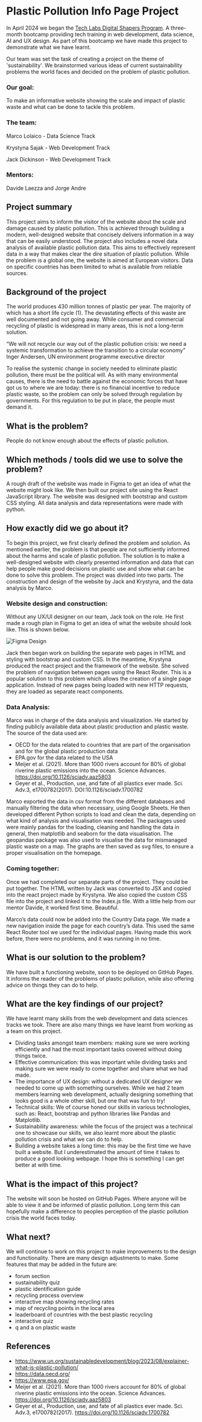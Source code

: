 # Plastic Pollution Info Page Project

In April 2024 we began the [Tech Labs Digital Shapers Program](https://techlabs.org/). A three-month bootcamp providing tech training in web development, data science, AI and UX design. As part of this bootcamp we have made this project to demonstrate what we have learnt.

Our team was set the task of creating a project on the theme of 'sustainability'. We brainstormed various ideas of current sustainability problems the world faces and decided on the problem of plastic pollution.

### Our goal:

To make an informative website showing the scale and impact of plastic waste and what can be done to tackle this problem.

### The team:

Marco Lolaico - Data Science Track

Krystyna Sajak - Web Development Track

Jack Dickinson - Web Development Track

### Mentors:

Davide Laezza and Jorge Andre

## Project summary
This project aims to inform the visitor of the website about the scale and damage caused by plastic pollution. This is achieved through building a modern, well-designed website that concisely delivers information in a way that can be easily understood. The project also includes a novel data analysis of available plastic pollution data. This aims to effectively represent data in a way that makes clear the dire situation of plastic pollution. While the problem is a global one, the website is aimed at European visitors. Data on specific countries has been limited to what is available from reliable sources.

## Background of the project
The world produces 430 million tonnes of plastic per year. The majority of which has a short life cycle (1).  The devastating effects of this waste are well documented and not going away. While consumer and commercial recycling of plastic is widespread in many areas, this is not a long-term solution.

“We will not recycle our way out of the plastic pollution crisis: we need a systemic transformation to achieve the transition to a circular economy”
Inger Andersen, UN environment programme executive director
  
To realise the systemic change in society needed to eliminate plastic pollution, there must be the political will. As with many environmental causes, there is the need to battle against the economic forces that have got us to where we are today: there is no financial incentive to reduce plastic waste, so the problem can only be solved through regulation by governments.
For this regulation to be put in place, the people must demand it. 

## What is the problem?
People do not know enough about the effects of plastic pollution.

## Which methods / tools did we use to solve the problem?
A rough draft of the website was made in Figma to get an idea of what the website might look like. We then built our project site using the React JavaScript library. The website was designed with bootstrap and custom CSS styling. All data analysis and data representations were made with python.

## How exactly did we go about it?
To begin this project, we first clearly defined the problem and solution. As mentioned earlier, the problem is that people are not sufficiently informed about the harms and scale of plastic pollution. The solution is to make a well-designed website with clearly presented information and data that can help people make good decisions on plastic use and show what can be done to solve this problem.
The project was divided into two parts. The construction and design of the website by Jack and Krystyna, and the data analysis by Marco.

### Website design and construction:

Without any UX/UI designer on our team, Jack took on the role. He first made a rough plan in Figma to get an idea of what the website should look like. This is shown below.

![Figma Design](https://github.com/Krystynka86/plastic-pollution-guide/blob/main/Figma_design.png?raw=true "Figma Design")

Jack then began work on building the separate web pages in HTML and styling with bootstrap and custom CSS.
In the meantime, Krystyna produced the react project and the framework of the website. She solved the problem of navigation between pages using the React Router. This is a popular solution to this problem which allows the creation of a single page application. Instead of new pages being loaded with new HTTP requests, they are loaded as separate react components.

### Data Analysis:

Marco was in charge of the data analysis and visualization. He started by finding publicly available data about plastic production and plastic waste. The source of the data used are:

- OECD for the data related to countries that are part of the organisation and for the global plastic production data
- EPA.gov for the data related to the USA
- Meijer et al. (2021). More than 1000 rivers account for 80% of global riverine plastic emissions into the ocean. Science Advances. https://doi.org/10.1126/sciadv.aaz5803
- Geyer et al., Production, use, and fate of all plastics ever made. Sci. Adv.3, e1700782(2017). DOI:10.1126/sciadv.1700782

Marco exported the data in csv format from the different databases and manually filtering the data when necessary, using Google Sheets. He then developed different Python scripts to load and clean the data, depending on what kind of analysis and visualisation was needed. The packages used were mainly pandas for the loading, cleaning and handling the data in general, then matplotlib and seaborn for the data visualisation. The geopandas package was also used to visualise the data for mismanaged plastic waste on a map. The graphs are then saved as svg files, to ensure a proper visualisation on the homepage.


### Coming together:

Once we had completed our separate parts of the project. They could be put together. The HTML written by Jack was converted to JSX and copied into the react project made by Krystyna. We also copied the custom CSS file into the project and linked it to the Index.js file. With a little help from our mentor Davide, it worked first time. Beautiful.

Marco’s data could now be added into the Country Data page. We made a new navigation inside the page for each country’s data. This used the same React Router tool we used for the individual pages. Having made this work before, there were no problems, and it was running in no time.

## What is our solution to the problem? 
We have built a functioning website, soon to be deployed on GitHub Pages. It informs the reader of the problems of plastic pollution, while also offering advice on things they can do to help.

## What are the key findings of our project? 

We have learnt many skills from the web development and data sciences tracks we took. There are also many things we have learnt from working as a team on this project.

- Dividing tasks amongst team members: making sure we were working efficiently and had the most important tasks covered without doing things twice.
- Effective communication: this was important while dividing tasks and making sure we were ready to come together and share what we had made.
- The importance of UX design: without a dedicated UX designer we needed to come up with something ourselves. While we had 2 team members learning web development, actually designing something that looks good is a whole other skill, but one that was fun to try!
- Technical skills: We of course honed our skills in various technologies, such as: React, bootstrap and python libraries like Pandas and Matplotlib.
- Sustainability awareness: while the focus of the project was a technical one to showcase our skills, we also learnt more about the plastic pollution crisis and what we can do to help.
- Building a website takes a long time: this may be the first time we have built a website. But I underestimated the amount of time it takes to produce a good looking webpage. I hope this is something I can get better at with time.

## What is the impact of this project? 

The website will soon be hosted on GitHub Pages. Where anyone will be able to view it and be informed of plastic pollution. Long term this can hopefully make a difference to peoples perception of the plastic pollution crisis the world faces today.

## What next?

We will continue to work on this project to make improvements to the design and functionality. There are many design adjustments to make. Some features that may be added in the future are:
- forum section
- sustainability quiz
- plastic identification guide
- recycling process overview
- interactive map showing recycling rates
- map of recycling points in the local area
- leaderboard of countries with the best plastic recycling
- interactive quiz
- q and a on plastic waste
  
## References	
- https://www.un.org/sustainabledevelopment/blog/2023/08/explainer-what-is-plastic-pollution/
- https://data.oecd.org/
- https://www.epa.gov/
- Meijer et al. (2021). More than 1000 rivers account for 80% of global riverine plastic emissions into the ocean. Science Advances. https://doi.org/10.1126/sciadv.aaz5803
- Geyer et al., Production, use, and fate of all plastics ever made. Sci. Adv.3, e1700782(2017). https://doi.org/10.1126/sciadv.1700782

